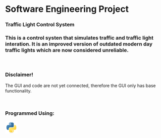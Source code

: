 <h1>Software Engineering Project</h1>
<h3>Traffic Light Control System<h3>
<p>This is a control systen that simulates traffic and traffic light interation. It is an improved version of outdated modern day traffic lights which are now considered unreliable.</p>
<br>
<h3>Disclaimer!</h3>
<p>The GUI and code are not yet connected, therefore the GUI only has base functionality.</p>
<br>
<h3>Programmed Using:</h3>
<a href="https://www.python.org" target="_blank" rel="noreferrer">
  <img src="https://raw.githubusercontent.com/devicons/devicon/master/icons/python/python-original.svg" alt="python" width="40" height="40"/>
</a>
